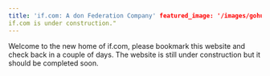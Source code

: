 ```yaml
---
title: 'if.com: A don Federation Company' featured_image: '/images/gohugo-default-sample-hero-image.jpg' description: "
if.com is under construction."
---
```


Welcome to the new home of if.com, please bookmark this website and check back in a couple of days. The website is still
under construction but it should be completed soon.

